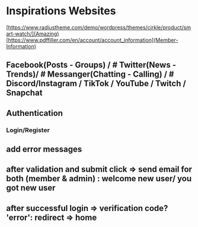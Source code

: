 # Inspirations Websites

[https://www.radiustheme.com/demo/wordpress/themes/cirkle/product/smart-watch/](Amazing)
[https://www.pdffiller.com/en/account/account_information](Member-Information)

## Facebook(Posts - Groups) / # Twitter(News - Trends)/ # Messanger(Chatting - Calling) / # Discord/Instagram / TikTok / YouTube / Twitch / Snapchat

## Authentication

### Login/Register

## add error messages

## after validation and submit click => send email for both (member & admin) : welcome new user/ you got new user

## after successful login => verification code? 'error': redirect => home
